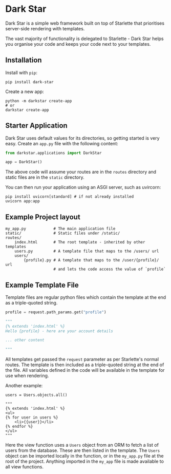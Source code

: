 # Dark Star

Dark Star is a simple web framework built on top of Starlette that prioritises
server-side rendering with templates.

The vast majority of functionality is delegated to Starlette - Dark Star helps
you organise your code and keeps your code next to your templates.

## Installation

Install with `pip`:

    pip install dark-star


Create a new app:

```
python -m darkstar create-app
# or
darkstar create-app
```


## Starter Application

Dark Star uses default values for its directories, so getting started is very
easy. Create an `app.py` file with the following content:

```python
from darkstar.applications import DarkStar

app = DarkStar()
```

The above code will assume your routes are in the `routes` directory and static
files are in the `static` directory.

You can then run your application using an ASGI server, such as uvircorn:

```
pip install uvicorn[standard] # if not already installed
uvicorn app:app
```


## Example Project layout

    my_app.py            # The main application file
    static/              # Static files under /static/
    routes/
        index.html       # The root template - inherited by other templates
        users.py         # A template file that maps to the /users/ url
        users/
            {profile}.py # A template that maps to the /user/{profile}/ url 
                         # and lets the code access the value of `profile`
## Example Template File

Template files are regular python files which contain the template at the end as a triple-quoted string.

```python
profile = request.path_params.get("profile")

"""
{% extends 'index.html' %}
Hello {profile} - here are your account details

... other content

"""
```

All templates get passed the `request` parameter as per Starlette's normal
routes. The template is then included as a triple-quoted string at the end of
the file. All variables defined in the code will be available in the template
for use when rendering.

Another example:

    users = Users.objects.all()

    """
    {% extends 'index.html' %}
    <ul>
    {% for user in users %}
        <li>{{user}}</li>
    {% endfor %}
    </ul>
    """


Here the view function uses a `Users` object from an ORM to fetch a list of
users from the database. These are then listed in the template. The `Users`
object can be imported locally in the function, or in the `my_app.py` file at
the root of the project. Anything imported in the `my_app` file is made
available to all view functions.
